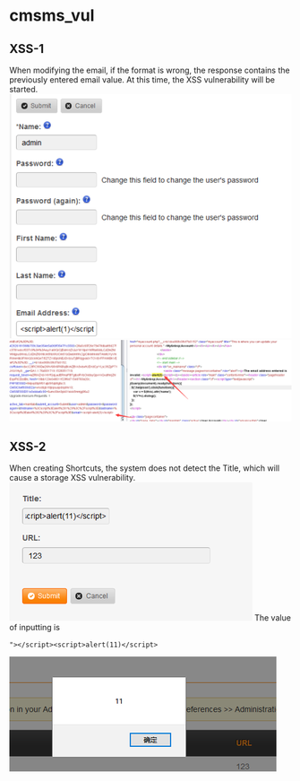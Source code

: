 # cmsms_vul
## XSS-1
When modifying the email, if the format is wrong, the response contains the previously entered email value. At this time, the XSS vulnerability will be started. 
![change password](1.png "") 
![change password](2.png "") 

## XSS-2
When creating Shortcuts, the system does not detect the Title, which will cause a storage XSS vulnerability. 
![change password](3.png "") 
The value of inputting is 
```
"></script><script>alert(11)</script>
```
![change password](4.png "")